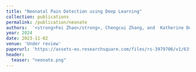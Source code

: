 ```yaml
---
title: "Neonatal Pain Detection using Deep Learning"
collection: publications
permalink: /publication/neonate
authors:  '<strong>Fei Zhao</strong>, Chengcui Zhang, and  Katherine Dudding'
year: 2024
date: 2023-11-02 
venue: 'Under review'
paperurl: 'https://assets-eu.researchsquare.com/files/rs-3979706/v1/63fefd8e-cbae-49d7-b225-721f56072558.pdf'
header:
  teaser: "neonate.png"
---
```



